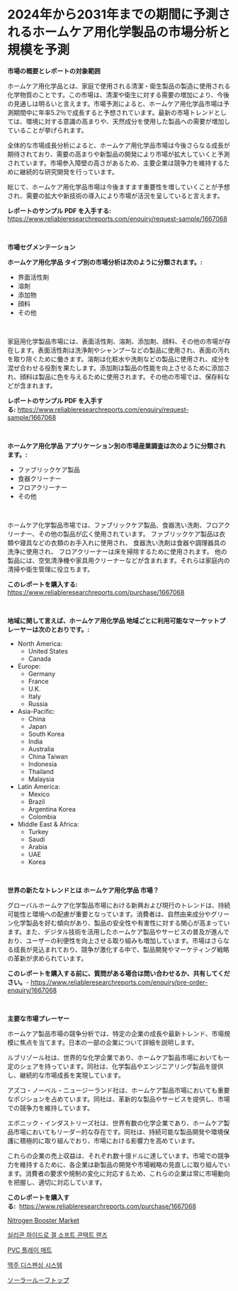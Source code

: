<p><h1>2024年から2031年までの期間に予測されるホームケア用化学製品の市場分析と規模を予測</h1></p><p><strong>市場の概要とレポートの対象範囲</strong></p>
<p><p>ホームケア用化学品とは、家庭で使用される清潔・衛生製品の製造に使用される化学物質のことです。この市場は、清潔や衛生に対する需要の増加により、今後の見通しは明るいと言えます。市場予測によると、ホームケア用化学品市場は予測期間中に年率5.2％で成長すると予想されています。最新の市場トレンドとしては、環境に対する意識の高まりや、天然成分を使用した製品への需要が増加していることが挙げられます。</p><p>全体的な市場成長分析によると、ホームケア用化学品市場は今後さらなる成長が期待されており、需要の高まりや新製品の開発により市場が拡大していくと予測されています。市場参入障壁の高さがあるため、主要企業は競争力を維持するために継続的な研究開発を行っています。</p><p>総じて、ホームケア用化学品市場は今後ますます重要性を増していくことが予想され、需要の拡大や新技術の導入により市場が活況を呈していると言えます。</p></p>
<p><strong>レポートのサンプル PDF を入手する:</strong> <a href="https://www.reliableresearchreports.com/enquiry/request-sample/1667068">https://www.reliableresearchreports.com/enquiry/request-sample/1667068</a></p>
<p>&nbsp;</p>
<p><strong>市場セグメンテーション</strong></p>
<p><strong>ホームケア用化学品 タイプ別の市場分析は次のように分類されます。:</strong></p>
<p><ul><li>界面活性剤</li><li>溶剤</li><li>添加物</li><li>顔料</li><li>その他</li></ul></p>
<p>&nbsp;</p>
<p><p>家庭用化学製品市場には、表面活性剤、溶剤、添加剤、顔料、その他の市場が存在します。表面活性剤は洗浄剤やシャンプーなどの製品に使用され、表面の汚れを取り除くために働きます。溶剤は化粧水や洗剤などの製品に使用され、成分を混ぜ合わせる役割を果たします。添加剤は製品の性能を向上させるために添加され、顔料は製品に色を与えるために使用されます。その他の市場では、保存料などが含まれます。</p></p>
<p><strong>レポートのサンプル PDF を入手する:</strong>&nbsp;<a href="https://www.reliableresearchreports.com/enquiry/request-sample/1667068">https://www.reliableresearchreports.com/enquiry/request-sample/1667068</a></p>
<p>&nbsp;</p>
<p><strong> ホームケア用化学品 アプリケーション別の市場産業調査は次のように分類されます。:</strong></p>
<p><ul><li>ファブリックケア製品</li><li>食器クリーナー</li><li>フロアクリーナー</li><li>その他</li></ul></p>
<p>&nbsp;</p>
<p><p>ホームケア化学製品市場では、ファブリックケア製品、食器洗い洗剤、フロアクリーナー、その他の製品が広く使用されています。 ファブリックケア製品は衣類や寝具などの衣類のお手入れに使用され、 食器洗い洗剤は食器や調理器具の洗浄に使用され、 フロアクリーナーは床を掃除するために使用されます。 他の製品には、空気清浄機や家具用クリーナーなどが含まれます。それらは家庭内の清掃や衛生管理に役立ちます。</p></p>
<p><strong>このレポートを購入する:</strong>&nbsp; <a href="https://www.reliableresearchreports.com/purchase/1667068">https://www.reliableresearchreports.com/purchase/1667068</a></p>
<p>&nbsp;</p>
<p><strong>地域に関して言えば、ホームケア用化学品 地域ごとに利用可能なマーケットプレーヤーは次のとおりです。:</strong></p>
<p><ul>
    <li>
        North America:
        <ul>
            <li>United States</li>
            <li>Canada</li>
        </ul>
    </li>
    <li>
        Europe:
        <ul>
            <li>Germany</li>
            <li>France</li>
            <li>U.K.</li>
            <li>Italy</li>
            <li>Russia</li>
        </ul>
    </li>
    <li>
        Asia-Pacific:
        <ul>
            <li>China</li>
            <li>Japan</li>
            <li>South Korea</li>
            <li>India</li>
            <li>Australia</li>
            <li>China Taiwan</li>
            <li>Indonesia</li>
            <li>Thailand</li>
            <li>Malaysia</li>
        </ul>
    </li>
    <li>
        Latin America:
        <ul>
            <li>Mexico</li>
            <li>Brazil</li>
            <li>Argentina Korea</li>
            <li>Colombia</li>
        </ul>
    </li>
    <li>
        Middle East & Africa:
        <ul>
            <li>Turkey</li>
            <li>Saudi</li>
            <li>Arabia</li>
            <li>UAE</li>
            <li>Korea</li>
        </ul>
    </li>
    </ul></p>
<p>&nbsp;</p>
<p><strong>世界の新たなトレンドとは ホームケア用化学品 市場？</strong></p>
<p><p>グローバルホームケア化学製品市場における新興および現行のトレンドは、持続可能性と環境への配慮が重要となっています。消費者は、自然由来成分やグリーン化学製品を好む傾向があり、製品の安全性や有害性に対する関心が高まっています。また、デジタル技術を活用したホームケア製品やサービスの普及が進んでおり、ユーザーの利便性を向上させる取り組みも増加しています。市場はさらなる成長が見込まれており、競争が激化する中で、製品開発やマーケティング戦略の革新が求められています。</p></p>
<p><strong>このレポートを購入する前に、質問がある場合は問い合わせるか、共有してください。</strong>- <a href="https://www.reliableresearchreports.com/enquiry/pre-order-enquiry/1667068">https://www.reliableresearchreports.com/enquiry/pre-order-enquiry/1667068</a></p>
<p>&nbsp;</p>
<p><strong>主要な市場プレーヤー</strong></p>
<p><p>ホームケア製品市場の競争分析では、特定の企業の成長や最新トレンド、市場規模に焦点を当てます。日本の一部の企業について詳細を説明します。</p><p>ルブリゾール社は、世界的な化学企業であり、ホームケア製品市場においても一定のシェアを持っています。同社は、化学製品やエンジニアリング製品を提供し、継続的な市場成長を実現しています。</p><p>アズコ・ノーベル・ニュージーランド社は、ホームケア製品市場においても重要なポジションを占めています。同社は、革新的な製品やサービスを提供し、市場での競争力を維持しています。</p><p>エボニック・インダストリーズ社は、世界有数の化学企業であり、ホームケア製品市場においてもリーダー的な存在です。同社は、持続可能な製品開発や環境保護に積極的に取り組んでおり、市場における影響力を高めています。</p><p>これらの企業の売上収益は、それぞれ数十億ドルに達しています。市場での競争力を維持するために、各企業は新製品の開発や市場戦略の見直しに取り組んでいます。消費者の要求や規制の変化に対応するため、これらの企業は常に市場動向を把握し、適切に対応しています。</p></p>
<p><strong>このレポートを購入する:</strong>&nbsp;&nbsp;<a href="https://www.reliableresearchreports.com/purchase/1667068">https://www.reliableresearchreports.com/purchase/1667068</a></p>
<p><p><a href="https://view.publitas.com/reportprime-1/nitrogen-booster-market-research-report-provides-thorough-industry-overview-which-offers-an-in-depth-analysis-of-product-trends-and-new-market-divisions/">Nitrogen Booster Market</a></p><p><a href="https://github.com/JeromeRtyau89966/Market-Research-Report-List-1/blob/main/389043013550.md">실리콘 하이드로 겔 소프트 콘택트 렌즈</a></p><p><a href="https://github.com/TimmyMann6767/Market-Research-Report-List-1/blob/main/195853913549.md">PVC 플레이 매트</a></p><p><a href="https://medium.com/@tonyolfson67562023/%EB%A7%A5%EC%A3%BC-%EB%94%94%EC%8A%A4%ED%8E%9C%EC%8B%B1-%EC%8B%9C%EC%8A%A4%ED%85%9C-%EC%8B%9C%EC%9E%A5-%EB%B3%B4%EA%B3%A0%EC%84%9C%EB%8A%94-%EC%9D%B4-%EC%8B%9C%EC%9E%A5%EC%9D%98-%EC%B5%9C%EC%8B%A0-%ED%8A%B8%EB%A0%8C%EB%93%9C%EC%99%80-%EC%84%B1%EC%9E%A5-%EA%B8%B0%ED%9A%8C%EB%A5%BC-%EB%B3%B4%EC%97%AC%EC%A4%8D%EB%8B%88%EB%8B%A4-5f35b85c5134">맥주 디스펜싱 시스템</a></p><p><a href="https://medium.com/@austinallan03/%E3%82%BD%E3%83%BC%E3%83%A9%E3%83%BC%E3%83%AB%E3%83%BC%E3%83%95%E3%83%88%E3%83%83%E3%83%97%E5%B8%82%E5%A0%B4-2031%E5%B9%B4%E3%81%BE%E3%81%A7%E3%81%AE%E6%88%90%E5%8A%9F%E3%81%99%E3%82%8B%E3%83%93%E3%82%B8%E3%83%8D%E3%82%B9%E6%88%A6%E7%95%A5%E3%81%AE%E9%8D%B5-3bd0a6abde11">ソーラールーフトップ</a></p></p>